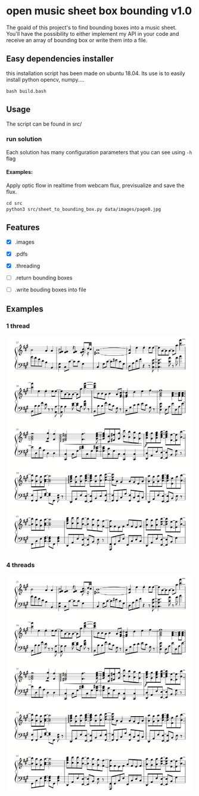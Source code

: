 open music sheet box bounding v1.0
======================
The goald of this project's to find bounding boxes into a music sheet.<br />
You'll have the possibility to either implement my API in your code and receive an array of bounding box or write them into a file.

## Easy dependencies installer

this installation script has been made on ubuntu 18.04.
Its use is to easily install python opencv, numpy....

```
bash build.bash
```

## Usage

The script can be found in src/

### run solution
Each solution has many configuration parameters that you can see using ```-h``` flag
#### Examples:
Apply optic flow in realtime from webcam flux, previsualize and save the flux.<br /> 
```
cd src
python3 src/sheet_to_bounding_box.py data/images/page0.jpg
```

## Features

- [x] .images
- [x] .pdfs
- [x] .threading
- [ ] .return bounding boxes
- [ ] .write bouding boxes into file


## Examples 
### 1 thread

![](https://github.com/Cjdcoy/openmsbb/blob/master/data/demo.gif)

### 4 threads

![](https://github.com/Cjdcoy/openmsbb/blob/master/data/demo2.gif)

